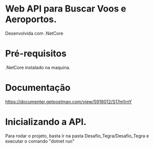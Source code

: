 # Web API para Buscar Voos e Aeroportos.
Desenvolvida com .NetCore

# Pré-requisitos 
  .NetCore instalado na maquina.

# Documentação
https://documenter.getpostman.com/view/5918012/S17m1rnY

# Inicializando a API.
Para rodar o projeto, basta ir na pasta Desafio_Tegra/Desafio_Tegra e executar o comando "dotnet run"

